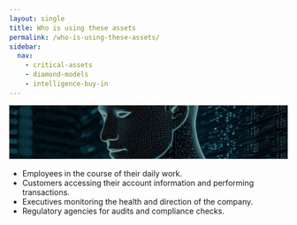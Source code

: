 ```yaml
---
layout: single
title: Who is using these assets
permalink: /who-is-using-these-assets/
sidebar:
  nav:
    - critical-assets
    - diamond-models
    - intelligence-buy-in
---
```

![using](/assets/Image-using.png)
- Employees in the course of their daily work.
- Customers accessing their account information and performing transactions.
- Executives monitoring the health and direction of the company.
- Regulatory agencies for audits and compliance checks.
